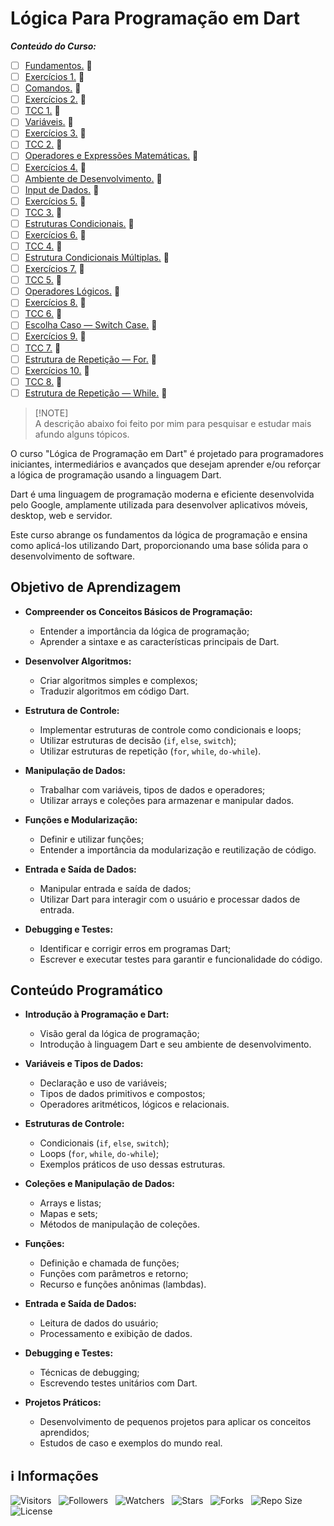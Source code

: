 <!-- Título -->
# Lógica Para Programação em Dart

***Conteúdo do Curso:***

* [ ] [Fundamentos.](https://github.com/Devsgeeknerd/mod-fun-log-par-pro-dar-fun) &#128679;
* [ ] [Exercícios 1.](https://github.com/Devsgeeknerd/mod-exe-1-log-par-pro-dar-fun) &#128679;
* [ ] [Comandos.](https://github.com/Devsgeeknerd/mod-com-log-par-pro-dar-fun) &#128679;
* [ ] [Exercícios 2.](https://github.com/Devsgeeknerd/mod-exe-2-log-par-pro-dar-fun) &#128679;
* [ ] [TCC 1.](https://github.com/Devsgeeknerd/mod-tcc-1-log-par-pro-dar-fun) &#128679;
* [ ] [Variáveis.](https://github.com/Devsgeeknerd/mod-var-log-par-pro-dar-fun) &#128679;
* [ ] [Exercícios 3.](https://github.com/Devsgeeknerd/mod-exe-3-log-par-pro-dar-fun) &#128679;
* [ ] [TCC 2.](https://github.com/Devsgeeknerd/mod-tcc-2-log-par-pro-dar-fun) &#128679;
* [ ] [Operadores e Expressões Matemáticas.](https://github.com/Devsgeeknerd/mod-ope-exp-mat-log-par-pro-dar-fun) &#128679;
* [ ] [Exercícios 4.](https://github.com/Devsgeeknerd/mod-exe-4-log-par-pro-dar-fun) &#128679;
* [ ] [Ambiente de Desenvolvimento.](https://github.com/Devsgeeknerd/mod-amb-des-log-par-pro-dar-fun) &#128679;
* [ ] [Input de Dados.](https://github.com/Devsgeeknerd/mod-inp-dad-log-par-pro-dar-fun) &#128679;
* [ ] [Exercícios 5.](https://github.com/Devsgeeknerd/mod-exe-5-log-par-pro-dar-fun) &#128679;
* [ ] [TCC 3.](https://github.com/Devsgeeknerd/mod-tcc-3-log-par-pro-dar-fun) &#128679;
* [ ] [Estruturas Condicionais.](https://github.com/Devsgeeknerd/mod-est-con-log-par-pro-dar-fun) &#128679;
* [ ] [Exercícios 6.](https://github.com/Devsgeeknerd/mod-exe-6-log-par-pro-dar-fun) &#128679;
* [ ] [TCC 4.](https://github.com/Devsgeeknerd/mod-tcc-4-log-par-pro-dar-fun) &#128679;
* [ ] [Estrutura Condicionais Múltiplas.](https://github.com/Devsgeeknerd/mod-est-con-mul-log-par-pro-dar-fun) &#128679;
* [ ] [Exercícios 7.](https://github.com/Devsgeeknerd/mod-exe-7-log-par-pro-dar-fun) &#128679;
* [ ] [TCC 5.](https://github.com/Devsgeeknerd/mod-tcc-5-log-par-pro-dar-fun) &#128679;
* [ ] [Operadores Lógicos.](https:github.com/Devsgeeknerd/mod-ope-log-log-par-pro-dar-fun) &#128679;
* [ ] [Exercícios 8.](https://github.com/Devsgeeknerd/mod-exe-log-par-pro-dar-fun) &#128679;
* [ ] [TCC 6.](https://github.com/Devsgeeknerd/mod-tcc-6-log-par-pro-dar-fun) &#128679;
* [ ] [Escolha Caso — Switch Case.](https://github.com/Devsgeeknerd/mod-esc-cas-swi-cas-log-par-pro-dar-fun) &#128679;
* [ ] [Exercícios 9.](https://github.com/Devsgeeknerd/mod-exe-9-log-par-pro-dar-fun) &#128679;
* [ ] [TCC 7.](https://github.com/Devsgeeknerd/mod-tcc-7-log-par-pro-dar-fun) &#128679;
* [ ] [Estrutura de Repetição — For.](https://github.com/Devsgeeknerd/mod-est-rep-for-log-par-pro-dar-fun) &#128679;
* [ ] [Exercícios 10.](https://github.com/Devsgeeknerd/mod-exe-10-log-par-pro-dar-fun) &#128679;
* [ ] [TCC 8.](https:github.com/Devsgeeknerd/mod-tcc-8-log-par-pro-dar-fun) &#128679;
* [ ] [Estrutura de Repetição — While.](https://github.com/Devsgeeknerd/mod-est-rep-whi-log-par-pro-dar-fun) &#128679;

> [!NOTE]\
> A descrição abaixo foi feito por mim para pesquisar e estudar mais afundo alguns tópicos.

O curso "Lógica de Programação em Dart" é projetado para programadores iniciantes, intermediários e avançados que desejam aprender e/ou reforçar a lógica de programação usando a linguagem Dart.

Dart é uma linguagem de programação moderna e eficiente desenvolvida pelo Google, amplamente utilizada para desenvolver aplicativos móveis, desktop, web e servidor.

Este curso abrange os fundamentos da lógica de programação e ensina como aplicá-los utilizando Dart, proporcionando uma base sólida para o desenvolvimento de software.

## Objetivo de Aprendizagem

* **Compreender os Conceitos Básicos de Programação:**
  * Entender a importância da lógica de programação;
  * Aprender a sintaxe e as características principais de Dart.

* **Desenvolver Algoritmos:**
  * Criar algoritmos simples e complexos;
  * Traduzir algoritmos em código Dart.

* **Estrutura de Controle:**
  * Implementar estruturas de controle como condicionais e loops;
  * Utilizar estruturas de decisão (`if`, `else`, `switch`);
  * Utilizar estruturas de repetição (`for`, `while`, `do-while`).

* **Manipulação de Dados:**
  * Trabalhar com variáveis, tipos de dados e operadores;
  * Utilizar arrays e coleções para armazenar e manipular dados.

* **Funções e Modularização:**
  * Definir e utilizar funções;
  * Entender a importância da modularização e reutilização de código.

* **Entrada e Saída de Dados:**
  * Manipular entrada e saída de dados;
  * Utilizar Dart para interagir com o usuário e processar dados de entrada.

* **Debugging e Testes:**
  * Identificar e corrigir erros em programas Dart;
  * Escrever e executar testes para garantir e funcionalidade do código.

## Conteúdo Programático

* **Introdução à Programação e Dart:**
  * Visão geral da lógica de programação;
  * Introdução à linguagem Dart e seu ambiente de desenvolvimento.

* **Variáveis e Tipos de Dados:**
  * Declaração e uso de variáveis;
  * Tipos de dados primitivos e compostos;
  * Operadores aritméticos, lógicos e relacionais.

* **Estruturas de Controle:**
  * Condicionais (`if`, `else`, `switch`);
  * Loops (`for`, `while`, `do-while`);
  * Exemplos práticos de uso dessas estruturas.

* **Coleções e Manipulação de Dados:**
  * Arrays e listas;
  * Mapas e sets;
  * Métodos de manipulação de coleções.

* **Funções:**
  * Definição e chamada de funções;
  * Funções com parâmetros e retorno;
  * Recurso e funções anônimas (lambdas).

* **Entrada e Saída de Dados:**
  * Leitura de dados do usuário;
  * Processamento e exibição de dados.

* **Debugging e Testes:**
  * Técnicas de debugging;
  * Escrevendo testes unitários com Dart.

* **Projetos Práticos:**
  * Desenvolvimento de pequenos projetos para aplicar os conceitos aprendidos;
  * Estudos de caso e exemplos do mundo real.

<!-- Informações -->
## &#8505; Informações

![Visitors](https://api.visitorbadge.io/api/visitors?path=Devsgeeknerd%2Fcur-log-par-pro-dar-fun&label=Visitantes&labelColor=%23700070&labelStyle=none&countColor=%23000fff&style=plastic&color=%23ffffff "Total de Visitantes")
&nbsp;
![Followers](https://img.shields.io/github/followers/Devsgeeknerd?style=p&label=Seguidores&labelColor=800080&color=000fff "Total de Seguidores")
&nbsp;
![Watchers](https://img.shields.io/github/watchers/Devsgeeknerd/cur-log-par-pro-dar-fun?style=p&label=Observadores&labelColor=800080&color=000fff "Total de Observadores")
&nbsp;
![Stars](https://img.shields.io/github/stars/Devsgeeknerd/cur-log-par-pro-dar-fun?style=p&label=Estrelas&labelColor=800080&color=000fff "Total de Estrelas")
&nbsp;
![Forks](https://img.shields.io/github/forks/Devsgeeknerd/cur-log-par-pro-dar-fun?style=p&label=Bifurcações&labelColor=800080&color=000fff "Total de Bifurcações")
&nbsp;
![Repo Size](https://img.shields.io/github/repo-size/Devsgeeknerd/cur-log-par-pro-dar-fun?style=p&label=Tamanho&labelColor=800080&color=000fff "Tamanho do Repositório")
&nbsp;
![License](https://img.shields.io/github/license/Devsgeeknerd/cur-log-par-pro-dar-fun?style=p&label=Licença&labelColor=800080&color=000fff "Licença do Repositório")
